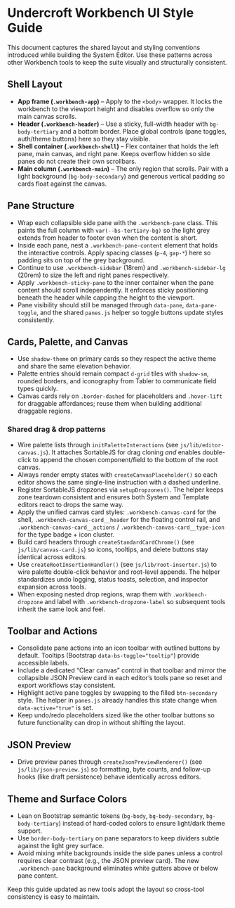 # Undercroft Workbench UI Style Guide

This document captures the shared layout and styling conventions introduced while building the System Editor. Use these patterns across other Workbench tools to keep the suite visually and structurally consistent.

## Shell Layout

- **App frame (`.workbench-app`)** – Apply to the `<body>` wrapper. It locks the workbench to the viewport height and disables overflow so only the main canvas scrolls.
- **Header (`.workbench-header`)** – Use a sticky, full-width header with `bg-body-tertiary` and a bottom border. Place global controls (pane toggles, auth/theme buttons) here so they stay visible.
- **Shell container (`.workbench-shell`)** – Flex container that holds the left pane, main canvas, and right pane. Keeps overflow hidden so side panes do not create their own scrollbars.
- **Main column (`.workbench-main`)** – The only region that scrolls. Pair with a light background (`bg-body-secondary`) and generous vertical padding so cards float against the canvas.

## Pane Structure

- Wrap each collapsible side pane with the `.workbench-pane` class. This paints the full column with `var(--bs-tertiary-bg)` so the light grey extends from header to footer even when the content is short.
- Inside each pane, nest a `.workbench-pane-content` element that holds the interactive controls. Apply spacing classes (`p-4`, `gap-*`) here so padding sits on top of the grey background.
- Continue to use `.workbench-sidebar` (18rem) and `.workbench-sidebar-lg` (20rem) to size the left and right panes respectively.
- Apply `.workbench-sticky-pane` to the inner container when the pane content should scroll independently. It enforces sticky positioning beneath the header while capping the height to the viewport.
- Pane visibility should still be managed through `data-pane`, `data-pane-toggle`, and the shared `panes.js` helper so toggle buttons update styles consistently.

## Cards, Palette, and Canvas

- Use `shadow-theme` on primary cards so they respect the active theme and share the same elevation behavior.
- Palette entries should remain compact `d-grid` tiles with `shadow-sm`, rounded borders, and iconography from Tabler to communicate field types quickly.
- Canvas cards rely on `.border-dashed` for placeholders and `.hover-lift` for draggable affordances; reuse them when building additional draggable regions.

### Shared drag & drop patterns

- Wire palette lists through `initPaletteInteractions` (see `js/lib/editor-canvas.js`). It attaches SortableJS for drag cloning *and* enables double-click to append the chosen component/field to the bottom of the root canvas.
- Always render empty states with `createCanvasPlaceholder()` so each editor shows the same single-line instruction with a dashed underline.
- Register SortableJS dropzones via `setupDropzones()`. The helper keeps zone teardown consistent and ensures both System and Template editors react to drops the same way.
- Apply the unified canvas card styles: `.workbench-canvas-card` for the shell, `.workbench-canvas-card__header` for the floating control rail, and `.workbench-canvas-card__actions` / `.workbench-canvas-card__type-icon` for the type badge + icon cluster.
- Build card headers through `createStandardCardChrome()` (see `js/lib/canvas-card.js`) so icons, tooltips, and delete buttons stay identical across editors.
- Use `createRootInsertionHandler()` (see `js/lib/root-inserter.js`) to wire palette double-click behavior and root-level appends. The helper standardizes undo logging, status toasts, selection, and inspector expansion across tools.
- When exposing nested drop regions, wrap them with `.workbench-dropzone` and label with `.workbench-dropzone-label` so subsequent tools inherit the same look and feel.

## Toolbar and Actions

- Consolidate pane actions into an icon toolbar with outlined buttons by default. Tooltips (Bootstrap `data-bs-toggle="tooltip"`) provide accessible labels.
- Include a dedicated “Clear canvas” control in that toolbar and mirror the collapsible JSON Preview card in each editor’s tools pane so reset and export workflows stay consistent.
- Highlight active pane toggles by swapping to the filled `btn-secondary` style. The helper in `panes.js` already handles this state change when `data-active="true"` is set.
- Keep undo/redo placeholders sized like the other toolbar buttons so future functionality can drop in without shifting the layout.

## JSON Preview

- Drive preview panes through `createJsonPreviewRenderer()` (see `js/lib/json-preview.js`) so formatting, byte counts, and follow-up hooks (like draft persistence) behave identically across editors.

## Theme and Surface Colors

- Lean on Bootstrap semantic tokens (`bg-body`, `bg-body-secondary`, `bg-body-tertiary`) instead of hard-coded colors to ensure light/dark theme support.
- Use `border-body-tertiary` on pane separators to keep dividers subtle against the light grey surface.
- Avoid mixing white backgrounds inside the side panes unless a control requires clear contrast (e.g., the JSON preview card). The new `.workbench-pane` background eliminates white gutters above or below pane content.

Keep this guide updated as new tools adopt the layout so cross-tool consistency is easy to maintain.
